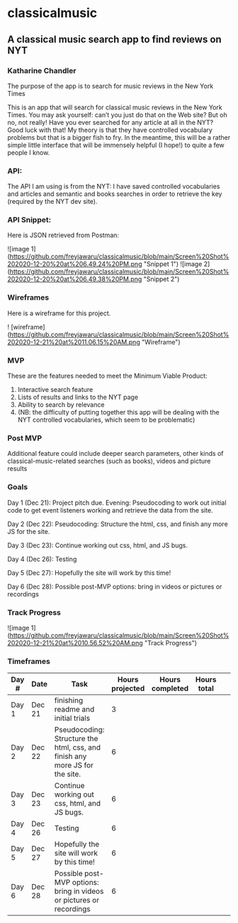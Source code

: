 # classicalmusic
## A classical music search app to find reviews on NYT


### Katharine Chandler

The purpose of the app is to search for music reviews in the New York Times


This is an app that will search for classical music reviews in the New York Times. You may ask yourself: can’t you just do that on the Web site? But oh no, not really! Have you ever searched for any article at all in the NYT? Good luck with that! My theory is that they have controlled vocabulary problems but that is a bigger fish to fry. In the meantime, this will be a rather simple little interface that will be immensely helpful (I hope!) to quite a few people I know.

### API:

The API I am using is from the NYT: I have saved controlled vocabularies and articles and semantic and books searches in order to retrieve the key (required by the NYT dev site).



### API Snippet:

Here is JSON retrieved from Postman: 


![image 1] (https://github.com/freyjawaru/classicalmusic/blob/main/Screen%20Shot%202020-12-20%20at%206.49.24%20PM.png "Snippet 1")
![image 2] (https://github.com/freyjawaru/classicalmusic/blob/main/Screen%20Shot%202020-12-20%20at%206.49.38%20PM.png "Snippet 2")
                           

### Wireframes

Here is a wireframe for this project.

! [wireframe] (https://github.com/freyjawaru/classicalmusic/blob/main/Screen%20Shot%202020-12-21%20at%2011.06.15%20AM.png "Wireframe")



### MVP

These are the features needed to meet the Minimum Viable Product:
1. Interactive search feature
2. Lists of results and links to the NYT page
3. Ability to search by relevance
4. (NB: the difficulty of putting together this app will be dealing with the NYT controlled vocabularies, which seem to be problematic)

### Post MVP

Additional feature could include deeper search parameters, other kinds of classical-music-related searches (such as books), videos and picture results

### Goals


Day 1 (Dec 21): Project pitch due. Evening: Pseudocoding to work out initial code to get event listeners working and retrieve the data from the site.


Day 2 (Dec 22): Pseudocoding: Structure the html, css, and finish any more JS for the site. 


Day 3 (Dec 23): Continue working out css, html, and JS bugs. 


Day 4 (Dec 26): Testing


Day 5 (Dec 27): Hopefully the site will work by this time!


Day 6 (Dec 28): Possible post-MVP options: bring in videos or pictures or recordings

### Track Progress

![image 1] (https://github.com/freyjawaru/classicalmusic/blob/main/Screen%20Shot%202020-12-21%20at%2010.56.52%20AM.png "Track Progress")

### Timeframes


| Day \# | Date   | Task                                                                         | Hours projected | Hours completed | Hours total |   |   |   |
|--------|--------|------------------------------------------------------------------------------|-----------------|-----------------|-------------|---|---|---|
| Day 1  | Dec 21 | finishing readme and initial trials                                          | 3               |                 |             |   |   |   |
| Day 2  | Dec 22 | Pseudocoding: Structure the html, css, and finish any more JS for the site\. | 6               |                 |             |   |   |   |
| Day 3  | Dec 23 | Continue working out css, html, and JS bugs\.                                | 6               |                 |             |   |   |   |
| Day 4  | Dec 26 | Testing                                                                      | 6               |                 |             |   |   |   |
| Day 5  | Dec 27 | Hopefully the site will work by this time\!                                  | 6               |                 |             |   |   |   |
| Day 6  | Dec 28 | Possible post\-MVP options: bring in videos or pictures or recordings        | 6               |                 |             |   |   |   |


